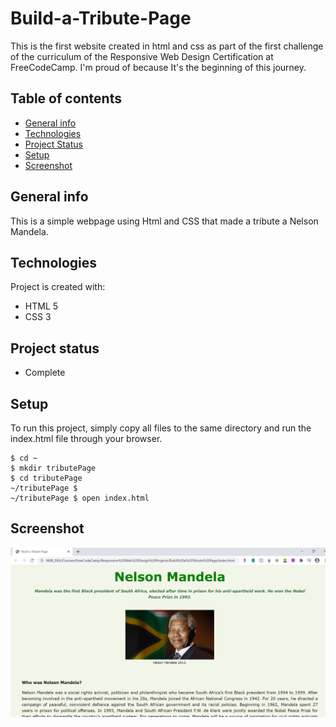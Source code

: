 # Build-a-Tribute-Page
This is the first website created in html and css as part of the first challenge of the curriculum of the Responsive Web Design Certification at FreeCodeCamp.
I'm proud of because It's the beginning of this journey.

## Table of contents
* [General info](#general-info)
* [Technologies](#technologies)
* [Project Status](#project-status)
* [Setup](#setup)
* [Screenshot](#screenshot)

## General info
This is a simple webpage using Html and CSS that made a tribute a Nelson Mandela.
	
## Technologies
Project is created with:
* HTML 5
* CSS 3

## Project status
* Complete
	
## Setup
To run this project, simply copy all files to the same directory and run the index.html file through your browser.

```
$ cd ~
$ mkdir tributePage
$ cd tributePage
~/tributePage $
~/tributePage $ open index.html
```

## Screenshot
![Alt text](/tributePage-screenshot.png?raw=true)

